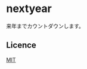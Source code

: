 nextyear
====

来年までカウントダウンします。

## Licence

[MIT](https://github.com/tcnksm/tool/blob/master/LICENCE)
